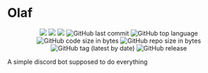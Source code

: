 # Olaf
<p align="center">
  <a href='https://jenkins.rainbowlabs.org/job/Olaf/'><img src='https://jenkins.rainbowlabs.org/buildStatus/icon?job=Olaf'></a>
  <a href='https://jenkins.rainbowlabs.org/job/Olaf/'><img src='https://img.shields.io/discord/546438152869511178.svg'></a> 
  <a href='https://jenkins.rainbowlabs.org/job/Olaf/'><img src='https://img.shields.io/apm/l/vim-mode.svg'></a> 
  <img alt="GitHub last commit" src="https://img.shields.io/github/last-commit/stoffel2107/Olaf.svg">
  <img alt="GitHub top language" src="https://img.shields.io/github/languages/top/stoffel2107/Olaf.svg">
  <img alt="GitHub code size in bytes" src="https://img.shields.io/github/languages/code-size/stoffel2107/Olaf.svg">
  <img alt="GitHub repo size in bytes" src="https://img.shields.io/github/repo-size/stoffel2107/Olaf.svg">
  <img alt="GitHub tag (latest by date)" src="https://img.shields.io/github/tag-date/stoffel2107/Olaf.svg">
  <img alt="GitHub release" src="https://img.shields.io/github/release/stoffel2107/Olaf.svg">
</p>
A simple discord bot supposed to do everything
